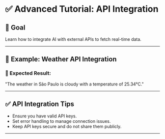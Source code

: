 # ✅ Advanced Tutorial: API Integration

## 📌 Goal
Learn how to integrate AI with external APIs to fetch real-time data.

---

## 🚀 Example: Weather API Integration

### 🔹 Expected Result:
"The weather in São Paulo is cloudy with a temperature of 25.34°C."

---

## ✅ API Integration Tips
- Ensure you have valid API keys.
- Set error handling to manage connection issues.
- Keep API keys secure and do not share them publicly.
---
